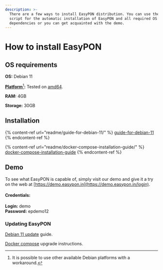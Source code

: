 ```yaml
---
description: >-
  There are a few ways to install EasyPON distribution. You can use the bash
  script for the automatic installation of EasyPON and all required OS
  dependencies or you can get acquainted with the demo.
---
```


# How to install EasyPON

## OS requirements

**OS:** Debian 11

[**Platform**](#user-content-fn-1)[^1]**:** Tested on [amd64](https://wiki.debian.org/DebianAMD64).&#x20;

**RAM:** 4GB

**Storage:** 30GB

## Installation

{% content-ref url="readme/guide-for-debian-11/" %}
[guide-for-debian-11](readme/guide-for-debian-11/)
{% endcontent-ref %}

{% content-ref url="readme/docker-compose-installation-guide/" %}
[docker-compose-installation-guide](readme/docker-compose-installation-guide/)
{% endcontent-ref %}

## Demo

To see what EasyPON is capable of, simply visit our demo and give it a try on the web at [https://demo.easypon.in](https://demo.easypon.in/login).

#### Credentials:

**Login:** demo \
**Password:** epdemo12

### Updating EasyPON

[Debian 11 update](readme/guide-for-debian-11/#updating-easypon-debian) guide.

[Docker compose](readme/docker-compose-installation-guide/) upgrade instructions.

[^1]: It is possible to use other available Debian platforms with a workaround.
